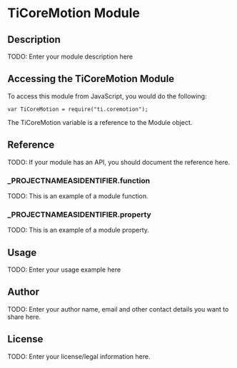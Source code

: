 # TiCoreMotion Module

## Description

TODO: Enter your module description here

## Accessing the TiCoreMotion Module

To access this module from JavaScript, you would do the following:

	var TiCoreMotion = require("ti.coremotion");

The TiCoreMotion variable is a reference to the Module object.	

## Reference

TODO: If your module has an API, you should document
the reference here.

### ___PROJECTNAMEASIDENTIFIER__.function

TODO: This is an example of a module function.

### ___PROJECTNAMEASIDENTIFIER__.property

TODO: This is an example of a module property.

## Usage

TODO: Enter your usage example here

## Author

TODO: Enter your author name, email and other contact
details you want to share here. 

## License

TODO: Enter your license/legal information here.
